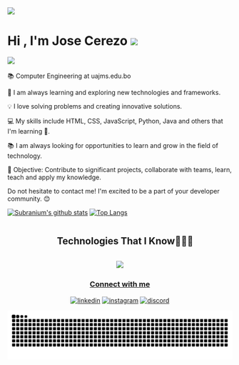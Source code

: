 <img src="https://user-images.githubusercontent.com/73097560/115834477-dbab4500-a447-11eb-908a-139a6edaec5c.gif">
<h1>Hi , I'm Jose Cerezo <img src="https://media.giphy.com/media/hvRJCLFzcasrR4ia7z/giphy.gif" width="35"></h1>
<p align="left">
  <a href="https://github.com/DenverCoder1/readme-typing-svg"><img src="https://readme-typing-svg.herokuapp.com?font=Time+New+Roman&color=cyan&size=25&center=true&vCenter=true&width=600&height=100&lines=Self-taught+Front-End+Back-End+Claud-Computer-Developer-learning,;Computer+Science+Student,;Active+Learner/Researcher,;Love+to+learn+new+stuffs..<3"></a>
</p>

📚  Computer Engineering at uajms.edu.bo

🌱 I am always learning and exploring new technologies and frameworks.

💡 I love solving problems and creating innovative solutions.

💻 My skills include HTML, CSS, JavaScript, Python, Java and others that I'm learning 📖.

📚 I am always looking for opportunities to learn and grow in the field of technology.

🎯 Objective: Contribute to significant projects, collaborate with teams, learn, teach and apply my knowledge.

Do not hesitate to contact me! I'm excited to be a part of your developer community. 😊

[![Subranium's github stats](https://github-readme-stats.vercel.app/api?username=YoCere&show_icons=true&theme=merko)](https://github.com/anuraghazra/github-readme-stats) [![Top Langs](https://github-readme-stats.vercel.app/api/top-langs/?username=YoCere&layout=compact&theme=merko)](https://github.com/anuraghazra/github-readme-stats)
<p align="center">

<div id="user-content-toc">
  <ul align="center">
    <summary><h2 style="display: inline-block">Technologies That I Know👨🏻‍💻</h2></summary>
  </ul>
</div>
<!--tech stack icons-->
<p align="center">
  <a href="https://skillicons.dev">
    <img src="https://skillicons.dev/icons?i=laravel,php,git,aws,css,discord,github,html,java,js,linux,mongodb,mysql,nextjs,nodejs,npm,postman,py,react,tailwind,vscode,angular,azure,jiratrello,&perline=14" />
</p>

<p align="center">
  
</p>
<h3 align="center">Connect with me</h3>
<!--icons and links-->
<p align="center">
<a href="https://www.linkedin.com/in/jose-alfredo-cerezo-rios-a380a2282/" target="blank"><img align="center" src="https://user-images.githubusercontent.com/88904952/234979284-68c11d7f-1acc-4f0c-ac78-044e1037d7b0.png" alt="linkedin" height="50" width="50" /></a>
<a href="https://www.instagram.com/josealfredocerezorios/profilecard/?igsh=a2N3Nngxdm9ocjE4" target="blank"><img align="center" src="https://user-images.githubusercontent.com/88904952/234981169-2dd1e58f-4b7e-468c-8213-034ba62156c3.png" alt="instagram" height="50" width="50" /></a>
<a href="https://discord.gg/Gnpx4rv2" target="blank"><img align="center" src="https://user-images.githubusercontent.com/88904952/234982627-019fd336-6248-453c-9b05-97c13fd1d207.png" alt="discord" height="50" width="50" /></a>
</p>
<div align="center">
  
  ![](https://github.com/YoCere/YoCere/blob/output/github-snake-dark.svg)
</div>
